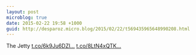 ```yaml
---
layout: post
microblog: true
date: 2015-02-22 19:58 +1000
guid: http://desparoz.micro.blog/2015/02/22/t569435965648990208.html
---
```

The Jetty [t.co/6k9Ju6DZI...](http://t.co/6k9Ju6DZIH) [t.co/8LtN4xQTK...](http://t.co/8LtN4xQTK2)
